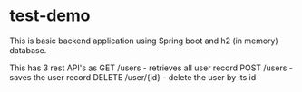 # test-demo

This is basic backend application using Spring boot and h2 (in memory) database.

This has 3 rest API's as
GET /users - retrieves all user record
POST /users - saves the user record
DELETE /user/{id} - delete the user by its id
